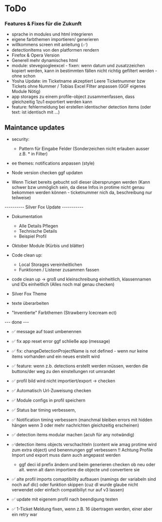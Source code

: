 # ToDo

### Features & Fixes für die Zukunft
 
- sprache in modules und html integrieren
- eigene farbthemen importieren/ generieren
- willkommens screen mit anleitung (✅)
- detectionItems von den platformen rendern
- Firefox & Opera Version
- Generell mehr dynamisches html
- module: stevegoogleexcel - fixen: wenn datum und zusatzzeichen kopiert werden, kann in bestimmten fällen nicht richtig gefiltert werden - ohne schon
- Yosha Update: im Ticketname akzeptiert Leere Ticketnummer bzw Tickets ohne Nummer / Tobias Excel FIlter anpassen 
(GGF eigenes Module Nötig)
- app storages zu einem profile-object zusammenfassen, dass gleichzeitig 1zu1 exportiert werden kann
- feature: fehlermeldung bei erstellen identischer detection items (oder text: ist identisch mit ...)


## Maintance updates
- security: 
    - Pattern für Eingabe Felder (Sonderzeichen nicht erlauben ausser z.B. * in Filter)
- ee themes: notifications anpassen (style)
- Node version checken ggf updaten

- Wenn Ticket bereits gebucht soll dieser übersprungen werden (Kann schwer bzw unmöglich sein, da diese Infos in protime nicht genau bekommen werden können - ticketnummer nich da, beschreibung nur teilweise)

---------- Silver Fox Update -----------
- Dokumentation
    - Alle Details Pflegen
    - Technische Details
    - Beispiel Profil

- Oktober Module (Kürbis und blätter)
- Code clean up:
    - Local Storages vereinheitlichen
    - Funktionen / Listener zusammen fassen
- code clean up -> groß und kleinschreibung einheitlich, klassennamen und IDs einheitlich
    (Alles noch mal genau checken)
- Silver Fox Theme
- texte überarbeiten
- "Inventierte" Farbthemen (Strawberry Icecream ect)


--- done ---

- ✅ message auf toast umbenennen
- ✅ fix app reset error ggf schließe app (message)
- ✅ fix: changeDetectionProjectName is not defined - wenn nur keine items vorhanden und ein neues erstellt wird
- ✅ feature: wenn z.b. detections erstellt werden müssen, werden die buttons/der weg zu den einstellungen rot umrandet
- ✅ profil bild wird nicht importiert/export -> checken 
- ✅ Automatisch Url-Zuweisung checken
- ✅ Module configs in profil speichern
- ✅ Status bar timing verbessern,
- ✅ Notification timing verbessern (manchmal bleiben errors mit hidden hängen wenn 3 oder mehr nachrichten gleichzeitig erscheinen)
- ✅ detection items modular machen (acuh für any notwändig)


- ✅detection items objects verschachteln (content wie amag protime wird zum extra object) und benennungen ggf verbessern
    !! Achtung Profile Import und export muss dann auch angepasst werden
    - ggf deci id prefix ändern und beim generieren checken ob neu oder alt. wenn alt dann importiere die objecte und convertiere sie

- ✅ alte profil imports comaptibility aufbauen (namings der variabeln sind noch auf dlc) oder funktion skippen (cuz dl wurde glaube nicht verwendet oder einfach compatibiliyt nur auf v3 lassen)
- ✅ update mit eigenem profil nach beendigung testen
- ✅ 1-Ticket Meldung fixen, wenn z.B. 16 übertragen werden, einer aber ein retry war